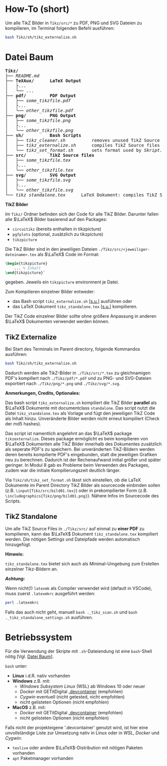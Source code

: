 # How-To (short)

Um alle TikZ Bilder in `Tikz/src/*` zu PDF, PNG und SVG Dateien zu kompilieren, im Terminal folgenden Befehl ausführen: 

```bash
bash Tikz/sh/tikz_externalize.sh
```

# Datei Baum

<pre>
<b>Tikz/</b>
├── <i>README.md</i>
├── <b>TeXAux/</b>		<b>LaTeX Output</b>
│   ├...
│   └── ...
├── <b>pdf/</b>			<b>PDF Output</b>
│   ├── <i>some_tikzfile.pdf</i>
│   ├...
│   └── <i>other_tikzfile.pdf</i>
├── <b>png/</b>			<b>PNG Output</b>
│   ├── <i>some_tikzfile.png</i>
│   ├...
│   └── <i>other_tikzfile.png</i>
├── <b>sh/ </b>			<b>Bash Scripts</b>
│   ├── <i>tikz_cleaner.sh</i>			removes unused TikZ Source files
│   ├── <i>tikz_externalize.sh</i>		compiles TikZ Source files to seperate PDF, PNG and SVG files [<a href="#tikz-externalize">s.u.</a>]
│   └── <i>tikz_set_format.sh</i>		sets format used by <i>Skript.tex</i> and <i>Folien.tex</i>
├── <b>src/</b>			<b>TikZ Source files</b>
│   ├── <i>some_tikzfile.tex</i>
│   ├...
│   └── <i>other_tikzfile.tex</i>
├── <b>svg/</b>			<b>SVG Output</b>
│   ├── <i>some_tikzfile.svg</i>
│   ├...
│   └── <i>other_tikzfile.svg</i>
└── <i>tikz_standalone.tex</i>		LaTeX Dokument: compiles TikZ Source files to one single PDF document [<a href="#tikz-standalone">s.u.</a>]
</pre>

**TikZ Bilder**

Im `Tikz/` Ordner befinden sich der Code für alle TikZ Bilder. Darunter fallen alle $\LaTeX$ Bilder basierend auf den Packages:

- `circuitikz` (bereits enthalten in tikzpicture)
- `pgfplots` (optional, zusätzlich zu tikzpicture) 
- `tikzpicture`

Die TikZ Bilder sind in den jeweiligen Dateien `./Tikz/src/<jeweiliger-dateiname>.tex` als $\LaTeX$ Code im Format:
```latex
\begin{tikzpicture}
	... % Inhalt 
\end{tikzpicture}`
```
gegeben. Jeweils ein `tikzpicture` environment je Datei.

Zum Kompilieren einzelner Bilder entweder:

- das Bash script `tikz_externalize.sh` [[s.u.]](#tikz-externalize) ausführen oder
- das LaTeX Dokument `tikz_standalone.tex` [[s.u.]](#tikz-standalone) kompilieren.

Der TikZ Code einzelner Bilder sollte ohne größere Anpassung in anderen $\LaTeX$ Dokumenten verwendet werden können.

## TikZ Externalize
Bei Start des Terminals im Parent directory, folgende Kommandos ausführen: 
```bash
bash Tikz/sh/tikz_externalize.sh
```

Dadurch werden alle TikZ-Bilder in `./Tikz/src/*.tex` zu gleichnamigen PDF's kompiliert nach `./Tikz/pdf/*.pdf` und zu PNG- und SVG-Dateien exportiert nach `./Tikz/png/*.png` und `./Tikz/svg/*.svg`.

**Anmerkungen, Credits, Optionales:**

Das bash script `tikz_externalize.sh` kompiliert die TikZ Bilder **parallel** als $\LaTeX$ Dokumente mit documentclass `standalone`. Das script nutzt die Datei `tikz_standalone.tex` als Vorlage und fügt den jeweiligen TikZ Code als Inhalt hinzu. Unveränderte Bilder werden nicht erneut kompiliert (Check der md5 hashes).

Das script ist namentlich angelehnt an das $\LaTeX$ package `tikzexternalize`. Dieses package ermöglicht es beim kompilieren von $\LaTeX$ Dokumenten alle TikZ Bilder innerhalb des Dokumentes zusätzlich als seperate PDF's zu speichern. Bei unveränderten TikZ-Bildern werden deren bereits kompilierte PDF's eingebunden, statt die jeweiligen Grafiken neu zu berechnen. Dadurch ist der Rechenaufwand initial größer und später geringer. In Modul 8 gab es Probleme beim Verwenden des Packages, zudem war die initiale Kompilierungszeit deutlich länger. 

Via `Tikz/sh/tikz_set_format.sh` lässt sich einstellen, ob die LaTeX Dokumente im Parent Directory TikZ Bilder als sourcecode einbinden sollen (z.B. `\input{Tikz/src/bild01.tex}`) oder in prekompilierter Form (z.B. `\includegraphics{Tikz/png/bild01.png}`). Nähere Infos im Sourcecode des Scripts.

## TikZ Standalone

Um alle TikZ Source Files in `./Tikz/src/` auf einmal zu **einer PDF** zu kompilieren, 
kann das $\LaTeX$ Dokument `tikz_standalone.tex` kompiliert werden. Die nötigen Settings und Dateipfade werden automatisch hinzugefügt.

**Hinweis:** 

`tikz_standalone.tex` bietet sich auch als Minimal-Umgebung zum Erstellen einzelner Tikz-Bildern an. 

***Achtung:*** 

Wenn nicht(!) `latexmk` als Compiler verwendet wird (default in VSCode), muss zuerst `.latexmkrc` ausgeführt werden:
```bash
perl .latexmkrc
```
Falls das auch nicht geht, manuell `bash ._tikz_scan.sh` und `bash ._tikz_standalone_settings.sh` ausführen.


# Betriebssystem

Für die Verwendung der Skripte mit `.sh`-Dateiendung ist eine `bash`-Shell nötig [Vgl. [Datei Baum](#datei-baum)].

`bash` unter:

- **Linux** i.d.R. nativ vorhanden
- **Windows** z.B. mit:
	+ *Windows Subsystem Linux* (WSL) ab Windows 10 oder neuer
	+ *Docker* mit GETitDigital [.devcontainer](#link) (empfohlen)
	+ *Cygwin* eventuell (nicht getested, nicht empfohlen)
	+ nicht gelisteten Optionen (nicht empfohlen)
- **MacOS** z.B. mit:
	+ *Docker* mit GETitDigital [.devcontainer](#link) (empfohlen)
	+ nicht gelisteten Optionen (nicht empfohlen)

Falls nicht der projekteigene '.devcontainer' genutzt wird, ist 
hier eine unvollständige Liste zur Umsetzung 
nativ in Linux oder in *WSL*, *Docker* und *Cygwin*:

- `texlive` oder andere $\LaTeX$-Distribution mit nötigen Paketen vorhanden
- `apt` Paketmanager vorhanden